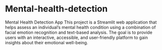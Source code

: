 # Mental-health-detection
Mental Health Detection App  This project is a Streamlit web application that helps assess an individual’s mental health condition using a combination of facial emotion recognition and text-based analysis. The goal is to provide users with an interactive, accessible, and user-friendly platform to gain insights about their emotional well-being.
